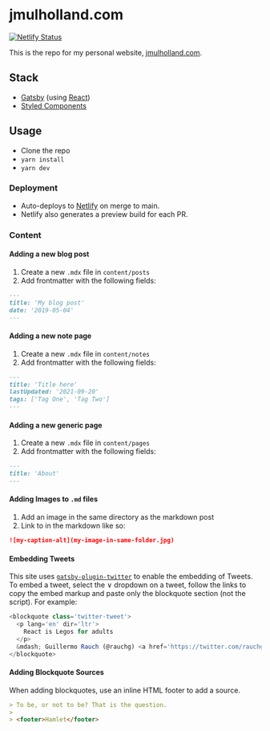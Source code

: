 # jmulholland.com

[![Netlify Status](https://api.netlify.com/api/v1/badges/f78a46a9-01dd-402b-8db6-872418d056dc/deploy-status)](https://app.netlify.com/sites/james/deploys)

This is the repo for my personal website,
[jmulholland.com](https://jmulholland.com).

## Stack

- [Gatsby](https://www.gatsbyjs.org/) (using
  [React](https://reactjs.org))
- [Styled Components](https://styled-components.com)

## Usage

- Clone the repo
- `yarn install`
- `yarn dev`

### Deployment

- Auto-deploys to
  [Netlify](https://app.netlify.com/sites/james/overview) on merge to
  main.
- Netlify also generates a preview build for each PR.

### Content

#### Adding a new blog post

1. Create a new `.mdx` file in `content/posts`
2. Add frontmatter with the following fields:

```markdown
---
title: 'My blog post'
date: '2019-05-04'
---
```

#### Adding a new note page

1. Create a new `.mdx` file in `content/notes`
2. Add frontmatter with the following fields:

```markdown
---
title: 'Title here'
lastUpdated: '2021-09-20'
tags: ['Tag One', 'Tag Two']
---
```

#### Adding a new generic page

1. Create a new `.mdx` file in `content/pages`
2. Add frontmatter with the following fields:

```markdown
---
title: 'About'
---
```


#### Adding Images to `.md` files

1. Add an image in the same directory as the markdown post
2. Link to in the markdown like so:

```markdown
![my-caption-alt](my-image-in-same-folder.jpg)
```

#### Embedding Tweets

This site uses
[`gatsby-plugin-twitter`](https://www.gatsbyjs.org/packages/gatsby-plugin-twitter/?=twitter)
to enable the embedding of Tweets. To embed a tweet, select the ∨
dropdown on a tweet, follow the links to copy the embed markup and
paste only the blockquote section (not the script). For example:

```javascript
<blockquote class='twitter-tweet'>
  <p lang='en' dir='ltr'>
    React is Legos for adults
  </p>
  &mdash; Guillermo Rauch (@rauchg) <a href='https://twitter.com/rauchg/status/1068183829737664512?ref_src=twsrc%5Etfw'>November 29, 2018</a>
</blockquote>
```

#### Adding Blockquote Sources

When adding blockquotes, use an inline HTML footer to add a source.

```markdown
> To be, or not to be? That is the question.
>
> <footer>Hamlet</footer>
```
